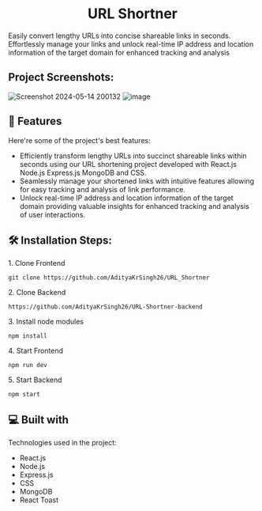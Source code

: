 <h1 align="center" id="title">URL Shortner</h1>

<p id="description">Easily convert lengthy URLs into concise shareable links in seconds. Effortlessly manage your links and unlock real-time IP address and location information of the target domain for enhanced tracking and analysis</p>

<h2>Project Screenshots:</h2>

![Screenshot 2024-05-14 200132](https://github.com/AdityaKrSingh26/URL_Shortner/assets/128071145/999d01fc-7fcf-4bc3-b65f-618bc6b2e5b2)
![image](https://github.com/AdityaKrSingh26/URL_Shortner/assets/128071145/5055c98a-e038-47de-ab71-410079911051)




  
  
<h2>🧐 Features</h2>

Here're some of the project's best features:

*   Efficiently transform lengthy URLs into succinct shareable links within seconds using our URL shortening project developed with React.js Node.js Express.js MongoDB and CSS.
*   Seamlessly manage your shortened links with intuitive features allowing for easy tracking and analysis of link performance.
*   Unlock real-time IP address and location information of the target domain providing valuable insights for enhanced tracking and analysis of user interactions.

<h2>🛠️ Installation Steps:</h2>

<p>1. Clone Frontend</p>

```
git clone https://github.com/AdityaKrSingh26/URL_Shortner
```

<p>2. Clone Backend</p>

```
https://github.com/AdityaKrSingh26/URL-Shortner-backend
```

<p>3. Install node modules</p>

```
npm install
```

<p>4. Start Frontend</p>

```
npm run dev
```

<p>5. Start Backend</p>

```
npm start
```

  
  
<h2>💻 Built with</h2>

Technologies used in the project:

*   React.js
*   Node.js
*   Express.js
*   CSS
*   MongoDB
*   React Toast
